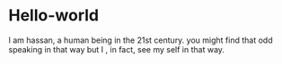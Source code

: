 # Hello-world
I am hassan, a human being in the 21st century. you might find that odd speaking in that way but I , in fact, see my self in that way.
